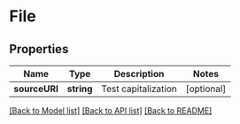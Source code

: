 # File

## Properties
Name | Type | Description | Notes
------------ | ------------- | ------------- | -------------
**sourceURI** | **string** | Test capitalization | [optional] 

[[Back to Model list]](../README.md#documentation-for-models) [[Back to API list]](../README.md#documentation-for-api-endpoints) [[Back to README]](../README.md)


